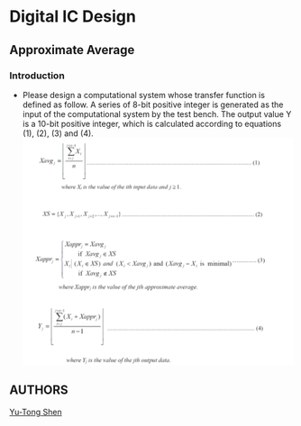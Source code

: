 # Digital IC Design

## Approximate Average

### Introduction
- Please design a computational system whose transfer function is defined as follow. A series of 8-bit positive integer is generated as the input of the computational system by the test bench. The output value Y is a 10-bit positive integer, which is calculated according to equations (1), (2), (3) and (4).
![pic](img/pic.jpg)

## AUTHORS
[Yu-Tong Shen](https://github.com/yutongshen/)
